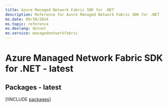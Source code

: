 ```yaml
---
title: Azure Managed Network Fabric SDK for .NET
description: Reference for Azure Managed Network Fabric SDK for .NET
ms.date: 09/30/2024
ms.topic: reference
ms.devlang: dotnet
ms.service: managednetworkfabric
---
```

# Azure Managed Network Fabric SDK for .NET - latest
## Packages - latest
[!INCLUDE [packages](managed-network-fabric-index.md)]